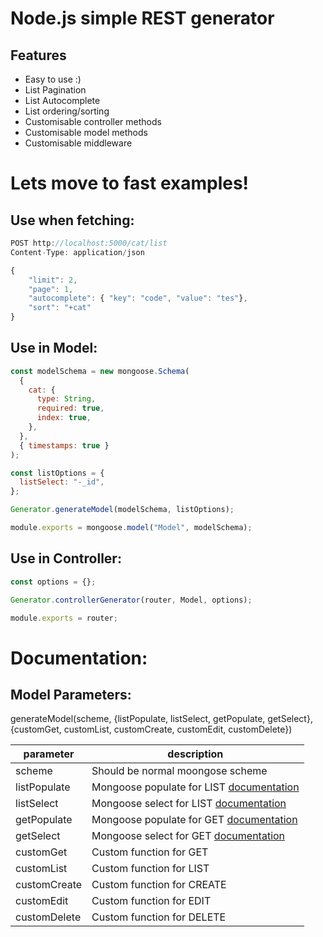 # Node.js simple REST generator

## Features

* Easy to use :)
* List Pagination
* List Autocomplete
* List ordering/sorting
* Customisable controller methods
* Customisable model methods
* Customisable middleware

# Lets move to fast examples!

## Use when fetching:

```javascript
POST http://localhost:5000/cat/list
Content-Type: application/json

{
    "limit": 2,
    "page": 1,
    "autocomplete": { "key": "code", "value": "tes"},
    "sort": "+cat"
}
```

## Use in Model:

```javascript
const modelSchema = new mongoose.Schema(
  {
    cat: {
      type: String,
      required: true,
      index: true,
    },
  },
  { timestamps: true }
);

const listOptions = {
  listSelect: "-_id",
};

Generator.generateModel(modelSchema, listOptions);

module.exports = mongoose.model("Model", modelSchema);

```

## Use in Controller:

```javascript
const options = {};

Generator.controllerGenerator(router, Model, options);

module.exports = router;

```

# Documentation:

Model Parameters:
--------------------

generateModel(scheme, {listPopulate, listSelect, getPopulate, getSelect}, {customGet, customList, customCreate, customEdit, customDelete})

parameter             |  description
----------------------|------------------------------------------------------------------------------------
scheme                | Should be normal moongose scheme
listPopulate          | Mongoose populate for LIST [documentation](https://mongoosejs.com/docs/populate.html)
listSelect            | Mongoose select for LIST [documentation](https://mongoosejs.com/docs/queries.html)
getPopulate           | Mongoose populate for GET [documentation](https://mongoosejs.com/docs/populate.html)
getSelect             | Mongoose select for GET [documentation](https://mongoosejs.com/docs/queries.html)
customGet             | Custom function for GET
customList            | Custom function for LIST
customCreate          | Custom function for CREATE
customEdit            | Custom function for EDIT
customDelete          | Custom function for DELETE




